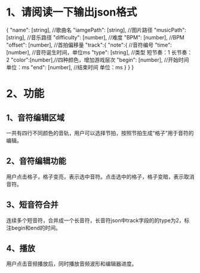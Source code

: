 # 1、请阅读一下输出json格式
{
    "name": [string], //歌曲名
    "iamgePath": [string], //图片路径
    "musicPath": [string], //音乐路径
    "difficulty": [number], //难度
    "BPM": [number], //BPM
    "offset": [number], //首拍偏移量
    "track":{
        "note":{ //音符编号
            "time": [number], //音符诞生时间，单位ms
            "type": [string], //类型 短节奏：1 长节奏：2 
            "color":[number],//四种颜色，增加游戏层次
            "begin": [number], //开始时间 单位：ms
            "end": [number], //结束时间 单位：ms
        }
    }
}

# 2、功能
## 1、音符编辑区域
一共有四行不同颜色的音轨，用户可以选择节拍，按照节拍生成“格子”用于音符的编辑。
## 2、音符编辑功能
用户点击格子，格子变亮，表示选中音符。点击选中的格子，格子变暗，表示取消音符。
## 3、短音符合并
连续多个短音符，合并成一个长音符，长音符json中track字段的的type为2，标注begin和end的时间。
## 4、播放
用户点击音频播放后，同时播放音频波形和编辑器进度。
